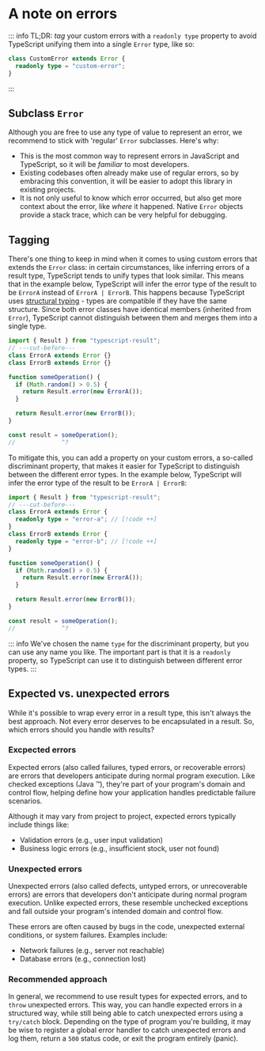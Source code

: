 # A note on errors

::: info
TL;DR: _tag_ your custom errors with a `readonly type` property to avoid TypeScript unifying them into a single `Error` type, like so:

```typescript
class CustomError extends Error {
  readonly type = "custom-error";
}
```
:::

## Subclass `Error`

Although you are free to use any type of value to represent an error, we recommend to stick with 'regular' `Error` subclasses. Here's why:
- This is the most common way to represent errors in JavaScript and TypeScript, so it will be _familiar_ to most developers.
- Existing codebases often already make use of regular errors, so by embracing this convention, it will be easier to adopt this library in existing projects.
- It is not only useful to know which error occurred, but also get more context about the error, like _where_ it happened. Native `Error` objects provide a stack trace, which can be very helpful for debugging.

## Tagging

There's one thing to keep in mind when it comes to using custom errors that extends the `Error` class: in certain circumstances, like inferring errors of a result type, TypeScript tends to unify types that look similar. This means that in the example below, TypeScript will infer the error type of the result to be `ErrorA` instead of `ErrorA | ErrorB`. This happens because TypeScript uses [structural typing](https://www.typescriptlang.org/docs/handbook/type-compatibility.html) - types are compatible if they have the same structure. Since both error classes have identical members (inherited from `Error`), TypeScript cannot distinguish between them and merges them into a single type.

```typescript twoslash
import { Result } from "typescript-result";
// ---cut-before---
class ErrorA extends Error {}
class ErrorB extends Error {}

function someOperation() {
  if (Math.random() > 0.5) {
    return Result.error(new ErrorA());
  }

  return Result.error(new ErrorB());
}

const result = someOperation();
//             ^?
```

To mitigate this, you can add a property on your custom errors, a so-called discriminant property, that makes it easier for TypeScript to distinguish between the different error types. In the example below, TypeScript will infer the error type of the result to be `ErrorA | ErrorB`:

```typescript twoslash
import { Result } from "typescript-result";
// ---cut-before---
class ErrorA extends Error {
  readonly type = "error-a"; // [!code ++]
}
class ErrorB extends Error {
  readonly type = "error-b"; // [!code ++]
}

function someOperation() {
  if (Math.random() > 0.5) {
    return Result.error(new ErrorA());
  }

  return Result.error(new ErrorB());
}

const result = someOperation();
//             ^?
```

::: info
We've chosen the name `type` for the discriminant property, but you can use any name you like. The important part is that it is a `readonly` property, so TypeScript can use it to distinguish between different error types.
:::

## Expected vs. unexpected errors

While it's possible to wrap every error in a result type, this isn't always the best approach. Not every error deserves to be encapsulated in a result. So, which errors should you handle with results?

### Excpected errors

Expected errors (also called failures, typed errors, or recoverable errors) are errors that developers anticipate during normal program execution. Like checked exceptions (Java ™️), they're part of your program's domain and control flow, helping define how your application handles predictable failure scenarios.

Although it may vary from project to project, expected errors typically include things like:
- Validation errors (e.g., user input validation)
- Business logic errors (e.g., insufficient stock, user not found)

### Unexpected errors

Unexpected errors (also called defects, untyped errors, or unrecoverable errors) are errors that developers don't anticipate during normal program execution. Unlike expected errors, these resemble unchecked exceptions and fall outside your program's intended domain and control flow.

These errors are often caused by bugs in the code, unexpected external conditions, or system failures. Examples include:
- Network failures (e.g., server not reachable)
- Database errors (e.g., connection lost)

### Recommended approach

In general, we recommend to use result types for expected errors, and to `throw` unexpected errors. This way, you can handle expected errors in a structured way, while still being able to catch unexpected errors using a `try/catch` block. Depending on the type of program you're building, it may be wise to register a global error handler to catch unexpected errors and log them, return a `500` status code, or exit the program entirely (panic).